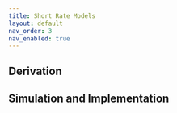 ```yaml
---
title: Short Rate Models
layout: default
nav_order: 3
nav_enabled: true
---
```


## Derivation 

## Simulation and Implementation 
